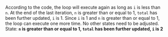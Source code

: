 According to the code, the loop will execute again as long as `i` is less than `n`. At the end of the last iteration, `n` is greater than or equal to 1, `total` has been further updated, `i` is 1. Since `i` is 1 and `n` is greater than or equal to 1, the loop can execute one more time. No other states need to be adjusted.
State: **`n` is greater than or equal to 1, `total` has been further updated, `i` is 2**